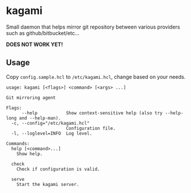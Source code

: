 # kagami

Small daemon that helps mirror git repository between various
providers such as github/bitbucket/etc...

__DOES NOT WORK YET!__

## Usage

Copy `config.sample.hcl` to `/etc/kagami.hcl`, change based on
your needs.

```
usage: kagami [<flags>] <command> [<args> ...]

Git mirroring agent

Flags:
      --help           Show context-sensitive help (also try --help-long and --help-man).
  -c, --config="/etc/kagami.hcl"  
                       Configuration file.
  -l, --loglevel=INFO  Log level.

Commands:
  help [<command>...]
    Show help.

  check
    Check if configuration is valid.

  serve
    Start the kagami server.
```
